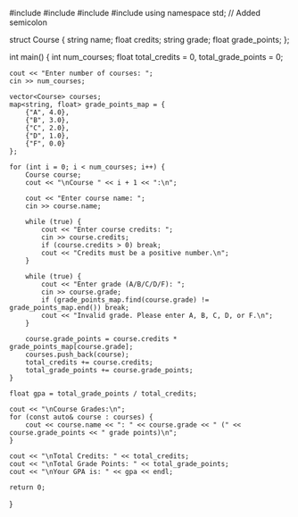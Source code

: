 #include <iostream>
#include <vector>
#include <string>
#include <map>
using namespace std;  // Added semicolon

struct Course {
    string name;
    float credits;
    string grade;
    float grade_points;
};

int main() {
    int num_courses;
    float total_credits = 0, total_grade_points = 0;

    cout << "Enter number of courses: ";
    cin >> num_courses;

    vector<Course> courses;
    map<string, float> grade_points_map = {
        {"A", 4.0},
        {"B", 3.0},
        {"C", 2.0},
        {"D", 1.0},
        {"F", 0.0}
    };

    for (int i = 0; i < num_courses; i++) {
        Course course;
        cout << "\nCourse " << i + 1 << ":\n";

        cout << "Enter course name: ";
        cin >> course.name;

        while (true) {
            cout << "Enter course credits: ";
            cin >> course.credits;
            if (course.credits > 0) break;
            cout << "Credits must be a positive number.\n";
        }

        while (true) {
            cout << "Enter grade (A/B/C/D/F): ";
            cin >> course.grade;
            if (grade_points_map.find(course.grade) != grade_points_map.end()) break;
            cout << "Invalid grade. Please enter A, B, C, D, or F.\n";
        }

        course.grade_points = course.credits * grade_points_map[course.grade];
        courses.push_back(course);
        total_credits += course.credits;
        total_grade_points += course.grade_points;
    }

    float gpa = total_grade_points / total_credits;

    cout << "\nCourse Grades:\n";
    for (const auto& course : courses) {
        cout << course.name << ": " << course.grade << " (" << course.grade_points << " grade points)\n";
    }

    cout << "\nTotal Credits: " << total_credits;
    cout << "\nTotal Grade Points: " << total_grade_points;
    cout << "\nYour GPA is: " << gpa << endl;

    return 0;
}
